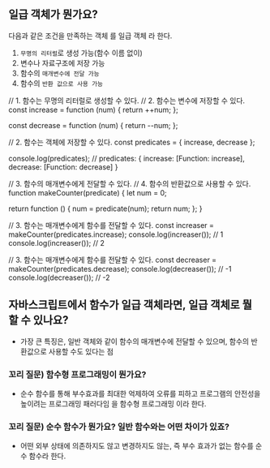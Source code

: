 ## 일급 객체가 뭔가요?

다음과 같은 조건을 만족하는 객체 를 일급 객체 라 한다.

1. `무명의 리터럴`로 생성 가능(함수 이름 없이)
2. 변수나 자료구조에 저장 가능
3. 함수의 `매개변수에 전달 가능`
4. 함수의 `반환 값으로 사용 가능`

// 1. 함수는 무명의 리터럴로 생성할 수 있다.
// 2. 함수는 변수에 저장할 수 있다.
const increase = function (num) {
return ++num;
};

const decrease = function (num) {
return --num;
};

// 2. 함수는 객체에 저장할 수 있다.
const predicates = { increase, decrease };

console.log(predicates); // predicates: { increase: [Function: increase], decrease: [Function: decrease] }

// 3. 함수의 매개변수에게 전달할 수 있다.
// 4. 함수의 반환값으로 사용할 수 있다.
function makeCounter(predicate) {
let num = 0;

return function () {
num = predicate(num);
return num;
};
}

// 3. 함수는 매개변수에게 함수를 전달할 수 있다.
const increaser = makeCounter(predicates.increase);
console.log(increaser()); // 1
console.log(increaser()); // 2

// 3. 함수는 매개변수에게 함수를 전달할 수 있다.
const decreaser = makeCounter(predicates.decrease);
console.log(decreaser()); // -1
console.log(decreaser()); // -2

## 자바스크립트에서 함수가 일급 객체라면, 일급 객체로 뭘 할 수 있나요?

- 가장 큰 특징은, 일반 객체와 같이 함수의 매개변수에 전달할 수 있으며, 함수의 반환값으로 사용할 수도 있다는 점

### 꼬리 질문) 함수형 프로그래밍이 뭔가요?

- 순수 함수를 통해 부수효과를 최대한 억제하여 오류를 피하고 프로그램의 안전성을 높이려는 프로그래밍 패러다임 을 함수형 프로그래밍 이라 한다.

### 꼬리 질문) 순수 함수가 뭔가요? 일반 함수와는 어떤 차이가 있죠?

- 어떤 외부 상태에 의존하지도 않고 변경하지도 않는, 즉 부수 효과가 없는 함수를 순수 함수라 한다.

